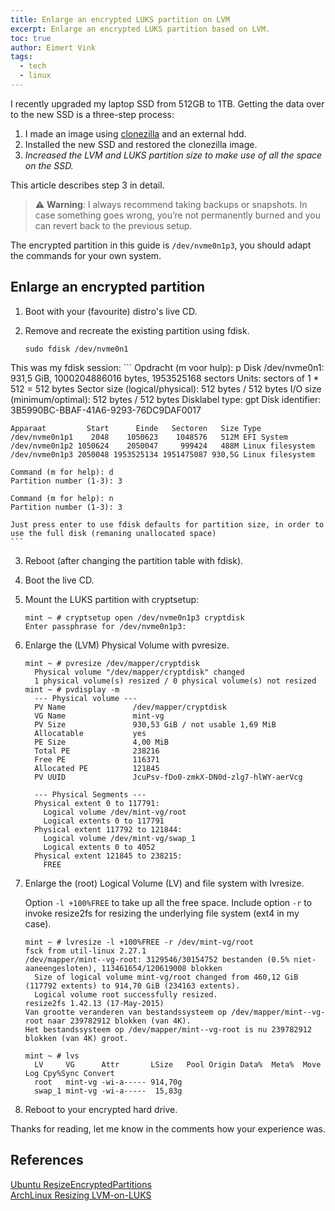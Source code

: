 ```yaml
---
title: Enlarge an encrypted LUKS partition on LVM
excerpt: Enlarge an encrypted LUKS partition based on LVM.
toc: true
author: Eimert Vink
tags:
  - tech
  - linux
---
```

I recently upgraded my laptop SSD from 512GB to 1TB. Getting the data over to the new SSD is a three-step process:
1. I made an image using [clonezilla](clonezilla.org/) and an external hdd.
2. Installed the new SSD and restored the clonezilla image.
3. _Increased the LVM and LUKS partition size to make use of all the space on the SSD._

This article describes step 3 in detail.

> :warning: **Warning**: I always recommend taking backups or snapshots. In case something goes wrong, you’re not
permanently burned and you can revert back to the previous setup.

The encrypted partition in this guide is `/dev/nvme0n1p3`, you should adapt the commands for your own system.

## Enlarge an encrypted partition
1. Boot with your (favourite) distro's live CD.
2. Remove and recreate the existing partition using fdisk.

    ```
    sudo fdisk /dev/nvme0n1
    ```
This was my fdisk session:
    ```
    Opdracht (m voor hulp): p
    Disk /dev/nvme0n1: 931,5 GiB, 1000204886016 bytes, 1953525168 sectors
    Units: sectors of 1 * 512 = 512 bytes
    Sector size (logical/physical): 512 bytes / 512 bytes
    I/O size (minimum/optimal): 512 bytes / 512 bytes
    Disklabel type: gpt
    Disk identifier: 3B5990BC-BBAF-41A6-9293-76DC9DAF0017

    Apparaat         Start      Einde   Sectoren   Size Type
    /dev/nvme0n1p1    2048    1050623    1048576   512M EFI System
    /dev/nvme0n1p2 1050624    2050047     999424   488M Linux filesystem
    /dev/nvme0n1p3 2050048 1953525134 1951475087 930,5G Linux filesystem

    Command (m for help): d
    Partition number (1-3): 3

    Command (m for help): n
    Partition number (1-3): 3

    Just press enter to use fdisk defaults for partition size, in order to use the full disk (remaning unallocated space)
    ```

3. Reboot (after changing the partition table with fdisk).

4. Boot the live CD.

5. Mount the LUKS partition with cryptsetup:

    ```
    mint ~ # cryptsetup open /dev/nvme0n1p3 cryptdisk
    Enter passphrase for /dev/nvme0n1p3:
    ```

6. Enlarge the (LVM) Physical Volume with pvresize.

    ```
    mint ~ # pvresize /dev/mapper/cryptdisk
      Physical volume "/dev/mapper/cryptdisk" changed
      1 physical volume(s) resized / 0 physical volume(s) not resized
    mint ~ # pvdisplay -m
      --- Physical volume ---
      PV Name               /dev/mapper/cryptdisk
      VG Name               mint-vg
      PV Size               930,53 GiB / not usable 1,69 MiB
      Allocatable           yes
      PE Size               4,00 MiB
      Total PE              238216
      Free PE               116371
      Allocated PE          121845
      PV UUID               JcuPsv-fDo0-zmkX-DN0d-zlg7-hlWY-aerVcg

      --- Physical Segments ---
      Physical extent 0 to 117791:
        Logical volume /dev/mint-vg/root
        Logical extents 0 to 117791
      Physical extent 117792 to 121844:
        Logical volume /dev/mint-vg/swap_1
        Logical extents 0 to 4052
      Physical extent 121845 to 238215:
        FREE
    ```


7. Enlarge the (root) Logical Volume (LV) and file system with lvresize.

    Option `-l +100%FREE` to take up all the free space.
    Include option `-r` to invoke resize2fs for resizing the underlying file system (ext4 in my case).

    ```
    mint ~ # lvresize -l +100%FREE -r /dev/mint-vg/root
    fsck from util-linux 2.27.1
    /dev/mapper/mint--vg-root: 3129546/30154752 bestanden (0.5% niet-aaneengesloten), 113461654/120619008 blokken
      Size of logical volume mint-vg/root changed from 460,12 GiB (117792 extents) to 914,70 GiB (234163 extents).
      Logical volume root successfully resized.
    resize2fs 1.42.13 (17-May-2015)
    Van grootte veranderen van bestandssysteem op /dev/mapper/mint--vg-root naar 239782912 blokken (van 4K).
    Het bestandssysteem op /dev/mapper/mint--vg-root is nu 239782912 blokken (van 4K) groot.

    mint ~ # lvs
      LV     VG      Attr       LSize   Pool Origin Data%  Meta%  Move Log Cpy%Sync Convert
      root   mint-vg -wi-a----- 914,70g
      swap_1 mint-vg -wi-a-----  15,83g
    ```

8. Reboot to your encrypted hard drive.

Thanks for reading, let me know in the comments how your experience was.

## References
[Ubuntu ResizeEncryptedPartitions](https://help.ubuntu.com/community/ResizeEncryptedPartitions)<br>
[ArchLinux Resizing LVM-on-LUKS](https://wiki.archlinux.org/index.php/Resizing_LVM-on-LUKS)<br>